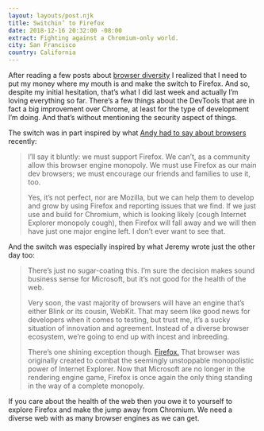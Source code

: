 ```yaml
---
layout: layouts/post.njk
title: Switchin’ to Firefox
date: 2018-12-16 20:32:00 -08:00
extract: Fighting against a Chromium-only world.
city: San Francisco
country: California
---
```


After reading a few posts about [browser diversity](https://css-tricks.com/browser-diversity-commentary-regarding-the-edge-news/) I realized that I need to put my money where my mouth is and make the switch to Firefox. And so, despite my initial hesitation, that’s what I did last week and actually I’m loving everything so far. There’s a few things about the DevTools that are in fact a big improvement over Chrome, at least for the type of development I’m doing. And that’s without mentioning the security aspect of things.

The switch was in part inspired by what [Andy had to say about browsers](https://andy-bell.design/wrote/browser-diversity/) recently:

> I’ll say it bluntly: we must support Firefox. We can’t, as a community allow this browser engine monopoly. We must use Firefox as our main dev browsers; we must encourage our friends and families to use it, too.
>
> Yes, it’s not perfect, nor are Mozilla, but we can help them to develop and grow by using Firefox and reporting issues that we find. If we just use and build for Chromium, which is looking likely (cough Internet Explorer monopoly cough), then Firefox will fall away and we will then have just one major engine left. I don’t ever want to see that.

And the switch was especially inspired by what Jeremy wrote just the other day too:

> There’s just no sugar-coating this. I’m sure the decision makes sound business sense for Microsoft, but it’s not good for the health of the web.
>
> Very soon, the vast majority of browsers will have an engine that’s either Blink or its cousin, WebKit. That may seem like good news for developers when it comes to testing, but trust me, it’s a sucky situation of innovation and agreement. Instead of a diverse browser ecosystem, we’re going to end up with incest and inbreeding.
>
> There’s one shining exception though. [Firefox.](https://www.mozilla.org/en-US/firefox/new/) That browser was originally created to combat the seemingly unstoppable monopolistic power of Internet Explorer. Now that Microsoft are no longer in the rendering engine game, Firefox is once again the only thing standing in the way of a complete monopoly.

If you care about the health of the web then you owe it to yourself to explore Firefox and make the jump away from Chromium. We need a diverse web with as many browser engines as we can get.
